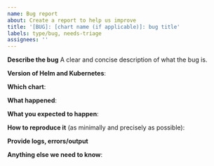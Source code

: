 ```yaml
---
name: Bug report
about: Create a report to help us improve
title: '[BUG]: [chart name (if applicable)]: bug title'
labels: type/bug, needs-triage
assignees: ''
---
```

<!-- Thanks for filing an issue! Before hitting the button, please answer these questions. It's helpful to search the existing GitHub issues first. It's likely that another user has already reported the issue you're facing, or it's a known issue that we're already aware of.

Fill in as much of the template below as you can.  If you leave out information, we can't help you as well.

Be ready for followup questions, and please respond in a timely manner. If we can't reproduce a bug or think a feature already exists, we might close your issue.  If we're wrong, PLEASE feel free to reopen it and explain why.
-->

**Describe the bug**
A clear and concise description of what the bug is.

**Version of Helm and Kubernetes**:


**Which chart**:


**What happened**:


**What you expected to happen**:


**How to reproduce it** (as minimally and precisely as possible):

**Provide logs, errors/output**

**Anything else we need to know**:
